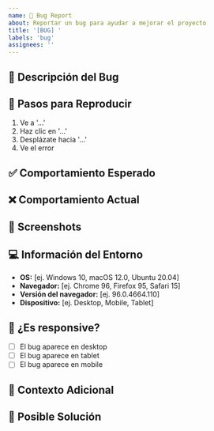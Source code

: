 ```yaml
---
name: 🐛 Bug Report
about: Reportar un bug para ayudar a mejorar el proyecto
title: '[BUG] '
labels: 'bug'
assignees: ''
---
```


## 🐛 Descripción del Bug
<!-- Una descripción clara y concisa del bug -->

## 🔄 Pasos para Reproducir
1. Ve a '...'
2. Haz clic en '...'
3. Desplázate hacia '...'
4. Ve el error

## ✅ Comportamiento Esperado
<!-- Una descripción clara de lo que esperabas que pasara -->

## ❌ Comportamiento Actual
<!-- Una descripción clara de lo que está pasando actualmente -->

## 📸 Screenshots
<!-- Si aplica, añade screenshots para ayudar a explicar el problema -->

## 💻 Información del Entorno
- **OS:** [ej. Windows 10, macOS 12.0, Ubuntu 20.04]
- **Navegador:** [ej. Chrome 96, Firefox 95, Safari 15]
- **Versión del navegador:** [ej. 96.0.4664.110]
- **Dispositivo:** [ej. Desktop, Mobile, Tablet]

## 📱 ¿Es responsive?
- [ ] El bug aparece en desktop
- [ ] El bug aparece en tablet
- [ ] El bug aparece en mobile

## 📝 Contexto Adicional
<!-- Añade cualquier otra información relevante sobre el problema aquí -->

## 🔧 Posible Solución
<!-- Si tienes una idea de cómo solucionarlo, compártela aquí -->
